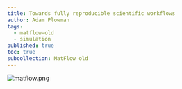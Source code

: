 ```yaml
---
title: Towards fully reproducible scientific workflows
author: Adam Plowman
tags:
  - matflow-old
  - simulation
published: true
toc: true
subcollection: MatFlow old
---
```


![matflow.png]({{site.baseurl}}/assets/images/posts/matflow.png)
